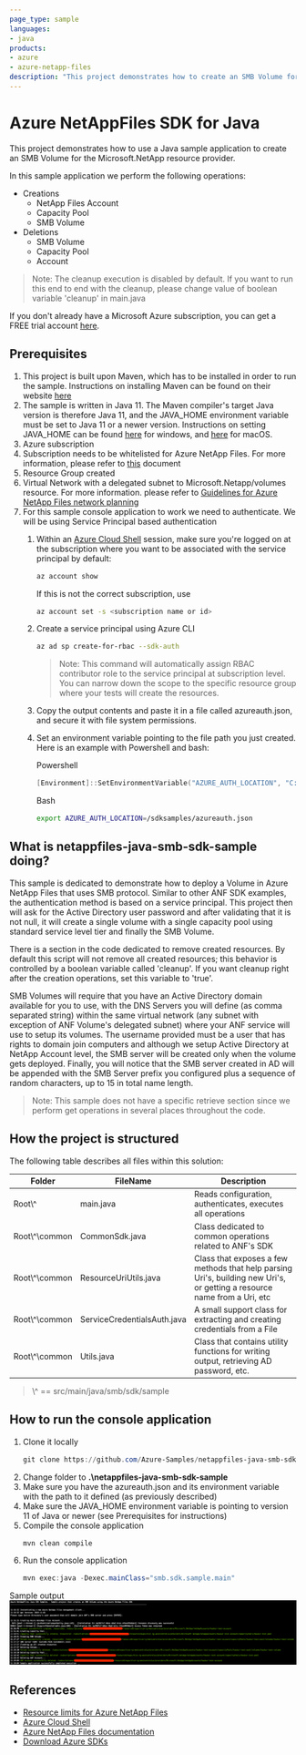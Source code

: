 ```yaml
---
page_type: sample
languages:
- java
products:
- azure
- azure-netapp-files
description: "This project demonstrates how to create an SMB Volume for Microsoft.NetApp resource provider using Java SDK."
---
```


# Azure NetAppFiles SDK for Java

This project demonstrates how to use a Java sample application to create an SMB Volume for the Microsoft.NetApp
resource provider.

In this sample application we perform the following operations:

* Creations
    * NetApp Files Account
    * Capacity Pool
    * SMB Volume
* Deletions
    * SMB Volume
    * Capacity Pool
    * Account

>Note: The cleanup execution is disabled by default. If you want to run this end to end with the cleanup, please
>change value of boolean variable 'cleanup' in main.java

If you don't already have a Microsoft Azure subscription, you can get a FREE trial account [here](http://go.microsoft.com/fwlink/?LinkId=330212).

## Prerequisites

1. This project is built upon Maven, which has to be installed in order to run the sample. Instructions on installing Maven can be found on their website [here](https://maven.apache.org/install.html)
1. The sample is written in Java 11. The Maven compiler's target Java version is therefore Java 11, and the JAVA_HOME environment variable must be set to Java 11 or a newer version.
Instructions on setting JAVA_HOME can be found [here](https://mkyong.com/java/how-to-set-java_home-on-windows-10/) for windows,
and [here](https://mkyong.com/java/how-to-set-java_home-environment-variable-on-mac-os-x/) for macOS.
1. Azure subscription
1. Subscription needs to be whitelisted for Azure NetApp Files. For more information, please refer to
[this](https://docs.microsoft.com/azure/azure-netapp-files/azure-netapp-files-register#waitlist) document
1. Resource Group created
1. Virtual Network with a delegated subnet to Microsoft.Netapp/volumes resource. For more information. please refer to
[Guidelines for Azure NetApp Files network planning](https://docs.microsoft.com/en-us/azure/azure-netapp-files/azure-netapp-files-network-topologies)
1. For this sample console application to work we need to authenticate. We will be using Service Principal based authentication
    1. Within an [Azure Cloud Shell](https://docs.microsoft.com/en-us/azure/cloud-shell/quickstart) session, make sure
    you're logged on at the subscription where you want to be associated with the service principal by default:
        ```bash
        az account show
       ```
         If this is not the correct subscription, use             
         ```bash
        az account set -s <subscription name or id>  
        ```
    1. Create a service principal using Azure CLI
        ```bash
        az ad sp create-for-rbac --sdk-auth
        ```
       
       >Note: This command will automatically assign RBAC contributor role to the service principal at subscription level.
       You can narrow down the scope to the specific resource group where your tests will create the resources.

    1. Copy the output contents and paste it in a file called azureauth.json, and secure it with file system permissions.
    1. Set an environment variable pointing to the file path you just created. Here is an example with Powershell and bash:
        
        Powershell
        ```powershell
        [Environment]::SetEnvironmentVariable("AZURE_AUTH_LOCATION", "C:\sdksample\azureauth.json", "User")
        ```
        Bash
        ```bash
        export AZURE_AUTH_LOCATION=/sdksamples/azureauth.json
        ```
    
## What is netappfiles-java-smb-sdk-sample doing?

This sample is dedicated to demonstrate how to deploy a Volume in Azure NetApp Files that uses SMB protocol. Similar to
other ANF SDK examples, the authentication method is based on a service principal. This project then will ask for the
Active Directory user password and after validating that it is not null, it will create a single volume with a single
capacity pool using standard service level tier and finally the SMB Volume.

There is a section in the code dedicated to remove created resources. By default this script will not remove all created resources;
this behavior is controlled by a boolean variable called 'cleanup'. If you want cleanup right after the creation operations,
set this variable to 'true'.

SMB Volumes will require that you have an Active Directory domain available for you to use, with the DNS Servers you will
define (as comma separated string) within the same virtual network (any subnet with exception of ANF Volume's delegated subnet)
where your ANF service will use to setup its volumes. The username provided must be a user that has rights to
domain join computers and although we setup Active Directory at NetApp Account level, the SMB server will be created only
when the volume gets deployed. Finally, you will notice that the SMB server created in AD will be appended with the
SMB Server prefix you configured plus a sequence of random characters, up to 15 in total name length.

>Note: This sample does not have a specific retrieve section since we perform get operations in several
>places throughout the code.

## How the project is structured

The following table describes all files within this solution:

| Folder         | FileName                    | Description                                                                                                                                                                                                                                                               |
|----------------|-----------------------------|---------------------------------------------------------------------------------------------------------------------------------------------------------------------------------------------------------------------------------------------------------------------------|
| Root\\^           | main.java                   | Reads configuration, authenticates, executes all operations
| Root\\^\common    | CommonSdk.java              | Class dedicated to common operations related to ANF's SDK
| Root\\^\common    | ResourceUriUtils.java       | Class that exposes a few methods that help parsing Uri's, building new Uri's, or getting a resource name from a Uri, etc
| Root\\^\common    | ServiceCredentialsAuth.java | A small support class for extracting and creating credentials from a File
| Root\\^\common    | Utils.java                  | Class that contains utility functions for writing output, retrieving AD password, etc.
>\\^ == src/main/java/smb/sdk/sample

## How to run the console application

1. Clone it locally
    ```powershell
    git clone https://github.com/Azure-Samples/netappfiles-java-smb-sdk-sample
    ```
1. Change folder to **.\netappfiles-java-smb-sdk-sample**
1. Make sure you have the azureauth.json and its environment variable with the path to it defined (as previously described)
1. Make sure the JAVA_HOME environment variable is pointing to version 11 of Java or newer (see Prerequisites for instructions)
1. Compile the console application
    ```powershell
    mvn clean compile
    ```
1. Run the console application
    ```powershell
    mvn exec:java -Dexec.mainClass="smb.sdk.sample.main"
    ```
   
Sample output
![e2e execution](./media/e2e-execution.png)

## References

* [Resource limits for Azure NetApp Files](https://docs.microsoft.com/azure/azure-netapp-files/azure-netapp-files-resource-limits)
* [Azure Cloud Shell](https://docs.microsoft.com/azure/cloud-shell/quickstart)
* [Azure NetApp Files documentation](https://docs.microsoft.com/azure/azure-netapp-files/)
* [Download Azure SDKs](https://azure.microsoft.com/downloads/)
